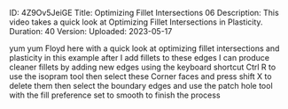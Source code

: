 ID: 4Z9Ov5JeiGE
Title: Optimizing Fillet Intersections 06
Description: This video takes a quick look at Optimizing Fillet Intersections in Plasticity.
Duration: 40
Version: 
Uploaded: 2023-05-17

yum yum Floyd here with a quick look at
optimizing fillet intersections and
plasticity in this example after I add
fillets to these edges I can produce
cleaner fillets by adding new edges
using the keyboard shortcut Ctrl R to
use the isopram tool then select these
Corner faces and press shift X to delete
them
then select the boundary edges and use
the patch hole tool with the fill
preference set to smooth to finish the
process

